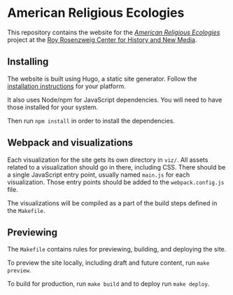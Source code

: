 # American Religious Ecologies

This repository contains the website for the [*American Religious Ecologies*](http://religiousecologies.org) project at the [Roy Rosenzweig Center for History and New Media](https://rrchnm.org).

## Installing

The website is built using Hugo, a static site generator. Follow the [installation instructions](https://gohugo.io/getting-started/installing/) for your platform. 

It also uses Node/npm for JavaScript dependencies. You will need to have those installed for your system.

Then run `npm install` in order to install the dependencies.

## Webpack and visualizations

Each visualization for the site gets its own directory in `viz/`. All assets related to a visualization should go in there, including CSS. There should be a single JavaScript entry point, usually named `main.js` for each visualization. Those entry points should be added to the `webpack.config.js` file. 

The visualizations will be compiled as a part of the build steps defined in the `Makefile`.

## Previewing 

The `Makefile` contains rules for previewing, building, and deploying the site.

To preview the site locally, including draft and future content, run `make preview`. 

To build for production, run `make build` and to deploy run `make deploy`.

